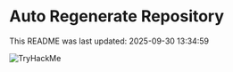 # Auto Regenerate Repository

This README was last updated: 2025-09-30 13:34:59

 ![TryHackMe](https://tryhackme.com/badge/533634)